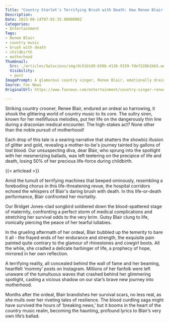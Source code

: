 ```yaml
---
Title: "Country Starlet's Terrifying Brush with Death: How Renee Blair lost 50% of Blood in a Trembling Journey of Motherhood!"
Description: 
Date: 2023-08-14T07:01:35.0000000Z
Categories:
- Entertainment
Tags:
- Renee Blair
- country music
- brush with death
- childbirth
- motherhood
Thumbnail:
  Src: ./articles/Salacious/img/dc51b1d9-b58b-4136-9159-7def228b1bb5.webp
  Visibility:
  - post
ImagePrompt: A glamorous country singer, Renee Blair, emotionally drained but persevering, cradling her newborn, a testament to her resilience and survival. Behind her, shadows of a harsh ordeal lurk, juxtaposed against the luminous spotlight of her fame.
Source: Fox News
OriginalUrl: https://www.foxnews.com/entertainment/country-singer-renee-blair-lost-roughly-half-blood-body-childbirth

---
```

Striking country crooner, Renee Blair, endured an ordeal so harrowing, it shook the glittering world of country music to its core. The sultry siren, known for her mellifluous melodies, put her life on the dangerously thin line during a draconian medical encounter. The high-stakes act? None other than the noble pursuit of motherhood!

Each drop of this tale is a searing narrative that shatters the showbiz illusion of glitter and gold, revealing a mother-to-be's journey tainted by gallons of lost blood. Our unsuspecting diva, dear Blair, who sprung into the spotlight with her mesmerizing ballads, was left teetering on the precipice of life and death, losing 50% of her precious life-force during childbirth.

{{< articlead >}}

Amid the tumult of terrifying machines that beeped ominously, resembling a foreboding chorus in this life-threatening revue, the hospital corridors echoed the whispers of Blair's daring brush with death. In this life-or-death performance, Blair confronted her mortality.

Our Bridget Jones-clad songbird soldiered down the blood-spattered stage of maternity, confronting a perfect storm of medical complications and stretching her survival odds to the very brim. Gutsy Blair clung to life, ironically piercing the peace of her tearful lullabies.

In the grueling aftermath of her ordeal, Blair bubbled up the temerity to bare it all - the frayed ends of her endurance and strength, the exquisite pain painted quite contrary to the glamour of rhinestones and cowgirl boots. All the while, she cradled a delicate harbinger of life, a prophecy of hope, mirrored in her own reflection.

A terrifying reality, all concealed behind the wall of fame and her beaming, heartfelt ‘mommy’ posts on Instagram. Millions of her fanfolk were left unaware of the tumultuous waves that crashed behind her glimmering spotlight, casting a vicious shadow on our star’s brave new journey into motherhood.

Months after the ordeal, Blair brandishes her survival scars, no less real, as she mulls over her riveting tales of resilience. The blood curdling saga might have survived the hours of ‘breaking news,’ but it booms in the heart of the country music realm, becoming the haunting, profound lyrics to Blair’s very own life’s ballad.